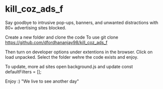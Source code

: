 # kill_coz_ads_f
Say goodbye to intrusive pop-ups, banners, and unwanted distractions with 80+ advertising sites blocked.  

Create a new folder and clone the code
To use git clone https://github.com/dfordhananjay98/kill_coz_ads_f 

Then turn on developer options under extentions in the browser.
Click on load unpacked. Select the folder wehre the code exists and enjoy. 

To update, more ad sites open background.js and update const defaultFilters = []; 



Enjoy :) 
"We live to see another day"
